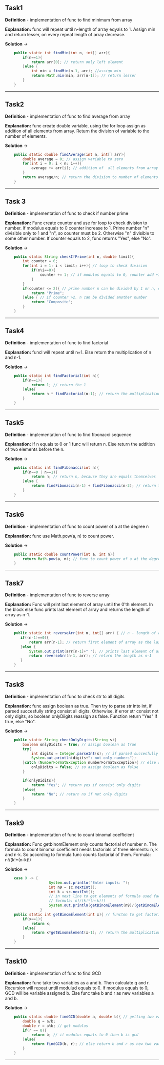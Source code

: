## Task1

__Definition__ - implementation of func to find minimum from array

__Explanation:__  func will repeat until n-length of array eqyals to 1. Assign min and return lesser, on every repeat length of array decrease.

__Solution__ ->

```java
    public static int findMin(int n, int[] arr){
        if(n==1){
            return arr[0]; // return only left element
        }else {
            int min = findMin(n-1, arr); //assign min
            return Math.min(min, arr[n-1]); // return lesser
        }
    }
```

---
## Task2

__Definition__ - implementation of func to find average from array

__Explanation:__ func create double variable, using the for loop assign as addition of all elements from array. Return the division of variable to the number of elements.

__Solution__ ->

```java
    public static double findAverage(int n, int[] arr){
        double average = 0; // assign variable to zero
        for(int i = 0; i < n; i++){
            average += arr[i]; // addition of  all elements from array
        }
        return average/n; // return the division to number of elements
    }
```

---
## Task 3

__Definition__ - implementation of func to check if number prime

__Explanation:__ Func create counter and use for loop to check division to number. If modulus equals to 0 counter increase to 1. Prime number "n" divisible only to 1 and "n", so counter must be 2. Otherwise   "n" divisible to some other number. If counter equals to 2, func returns "Yes", else "No".

__Solution__ ->

```java
    public static String checkIfPrime(int n, double limit){
        int counter = 0;
        for(int i = 1; i < limit; i++){ // loop to check division
            if(n%i==0){
                counter += 1; // if modulus equals to 0, counter add +1
            }
        }
        if(counter <= 2){ // prime number n can be divided by 1 or n, counter can't be more than 2
            return "Prime";
        }else { // if counter >2, n can be divided another number
            return "Composite";
        }
    }
```

---
## Task4

__Definition__ - implementation of func to find factorial

__Explanation:__ funcl will repeat until n=1. Else return the multiplication of n and n-1.

__Solution__ ->

```java
    public static int findFactorial(int n){
        if(n==1){
            return 1; // return the 1
        }else{
            return n * findFactorial(n-1); // return the multiplication of n and n-1 until n==1
        }
    }
```

---
## Task5

__Definition__ - implementation of func to find fibonacci sequence

__Explanation:__ If n equals to 0 or 1 func will return n. Else return the addition of two elements before the n.

__Solution__ ->

```java
    public static int findFibonacci(int n){
        if(n==0 | n==1){
            return n; // return n, because they are equals themselves
        }else {
            return findFibonacci(n-1) + findFibonacci(n-2); // return the addition of two elements before the n
        }
    }
```

---
## Task6

__Definition__ - implementation of func to  count power of a at the degree n

__Explanation:__ func use Math.pow(a, n) to count power.

__Solution__ ->

```java
    public static double countPower(int a, int n){
        return Math.pow(a, n); // func to count power of a at the degree n
    }

```

---
## Task7

__Definition__ - implementation of func to reverse array

__Explanation:__ Func will print last element of array until the 0'th element. In the block else func prints last element of array and returns the length of array as n-1.

__Solution__ ->

```java
    public static int reverseArr(int n, int[] arr) { // n - length of array
       if((n-1)==0){
           return arr[n-1]; // return first element of array as the last
       }else {
           System.out.print(arr[n-1]+" "); // prints last element of array
           return reverseArr(n-1, arr); // return the length as n-1
       }
    }
```

---
## Task8

__Definition__ - implementation of func to check str to all digits

__Explanation:__ func assign boolean as true. Then try to parse str into int, if parsed succesfully string consist all digits. Otherwise, if error  str consist not only digits, so boolean onlyDiigits reassign as false. Function return "Yes" if true, else "No".

__Solution__ ->

```java
    public static String checkOnlyDigits(String s){
        boolean onlyDidits = true; // assign boolean as true
        try{
            int digits = Integer.parseInt(s); // if parsed succesfully string all digits
            System.out.println(digits+": not only numbers");
        }catch (NumberFormatException numberFormatException){ // else string consist not only numbers
            onlyDidits = false; // so assign boolean as false
        }

        if(onlyDidits){
            return "Yes"; // return yes if consist only digits
        }else{
            return "No"; // return no if not only digits
        }
    }
```

---
## Task9

__Definition__ - implementation of func to count binomal coefficient

__Explanation:__ Func getbinomElement only counts factorial of number n. The formula to count binomal coefficient needs factorials of three elements: n, k and n-k. So according to formula func counts factorial of them. Formula: n!/(k!*(n-k)!)

__Solution__ ->

```java
    case 9 -> {
                    System.out.println("Enter inputs: ");
                    int n9 = sc.nextInt();
                    int k = sc.nextInt();
                    // in next line to get elements of formula used factorial func three times
                    // formula: n!/(k!*(n-k)!)
                    System.out.println(getBinomElement(n9)/(getBinomElement(k)*getBinomElement(n9-k)));
                }
    public static int getBinomElement(int x){ // functon to get factorial of num
        if(x==1){
            return x;
        }else{
            return x*getBinomElement(x-1); // return the multiplication of n and n-1
        }
    }
```

---
## Task10

__Definition__ - implementation of func to find GCD

__Explanation:__ func take two variables as a and b. Then calculate q and r. Recursion will repeat untill modulud equals to 0. If modulus equals to 0, GCD will be variable assigned b. Else func take b and r as new variables a and b.

__Solution__ ->

```java
    public static double findGCD(double a, double b){ // getting two variables
        double q = a/b;
        double r = a%b; // get modulus
        if(r == 0){
            return b; // if modulus equals to 0 then b is gcd
        }else{
            return findGCD(b, r); // else return b and r as new two variables
        }
    }
```

---

